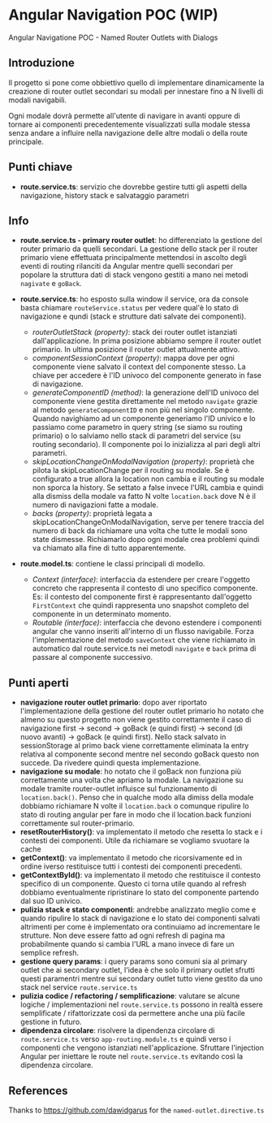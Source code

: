 # Angular Navigation POC (WIP)
Angular Navigatione POC - Named Router Outlets with Dialogs


## Introduzione
Il progetto si pone come obbiettivo quello di implementare dinamicamente la creazione di router outlet secondari su modali per innestare fino a N livelli di modali navigabili. 

Ogni modale dovrà permette all'utente di navigare in avanti oppure di tornare ai componenti precedentemente visualizzati sulla modale stessa senza andare a influire nella navigazione delle altre modali o della route principale.


## Punti chiave

- **route.service.ts**: servizio che dovrebbe gestire tutti gli aspetti della navigazione, history stack e salvataggio parametri

## Info

- **route.service.ts - primary router outlet**:  ho differenziato la gestione del router primario da quelli secondari. La gestione dello stack per il router primario viene effettuata principalmente mettendosi in ascolto degli eventi di routing rilanciti da Angular mentre quelli secondari per popolare la struttura dati di stack vengono gestiti a mano nei metodi `nagivate` e `goBack`.

- **route.service.ts**: ho esposto sulla window il service, ora da console basta chiamare `routeService.status` per vedere qual'è lo stato di navigazione e qundi (stack e strutture dati salvate dei componenti). 
  - *routerOutletStack (property)*: stack dei router outlet istanziati dall'applicazione. In prima posizione abbiamo sempre il router outlet primario. In ultima posizione il router outlet attualmente attivo.
  - *componentSessionContext (property)*: mappa dove per ogni componente viene salvato il context del componente stesso. La chiave per accedere è l'ID univoco del componente generato in fase di navigazione.
  - *generateComponentID (method)*: la generazione dell'ID univoco del componente viene gestita direttamente nel metodo `navigate` grazie al metodo `generateComponentID` e non più nel singolo componente. Quando navighiamo ad un componente generiamo l'ID univico e lo passiamo come parametro in query string (se siamo su routing primario) o lo salviamo nello stack di parametri del service (su routing secondario). Il componente poi lo inizializza al pari degli altri parametri.
  - *skipLocationChangeOnModalNavigation (property)*: proprietà che pilota la skipLocationChange per il routing su modale. Se è configurato a true allora la location non cambia e il routing su modale non sporca la history. Se settato a false invece l'URL cambia e quindi alla dismiss della modale va fatto N volte `location.back` dove N è il numero di navigazioni fatte a modale. 
  - *backs (property)*: proprietà legata a skipLocationChangeOnModalNavigation, serve per tenere traccia del numero di back da richiamare una volta che tutte le modali sono state dismesse. Richiamarlo dopo ogni modale crea problemi quindi va chiamato alla fine di tutto apparentemente.
- **route.model.ts**: contiene le classi principali di modello.
  - *Context (interface)*: interfaccia da estendere per creare l'oggetto concreto che rappresenta il contesto di uno specifico componente. Es: il contesto del componente first è rappresentanto dall'oggetto `FirstContext` che quindi rappresenta uno snapshot completo del componente in un determinato momento.
  - *Routable (interface)*: interfaccia che devono estendere i componenti angular che vanno inseriti all'interno di un flusso navigabile. Forza l'implementazione del metodo `saveContext` che viene richiamato in automatico dal route.service.ts nei metodi `navigate` e `back` prima di passare al componente successivo. 
## Punti aperti
- **navigazione router outlet primario**: dopo aver riportato l'implementazione della gestione del router outlet primario ho notato che almeno su questo progetto non viene gestito correttamente il caso di navigazione first -> second -> goBack (e quindi first) -> second (di nuovo avanti) -> goBack (e quindi first). Nello stack salvato in sessionStorage al primo back viene correttamente eliminata la entry relativa al componente second mentre nel secondo goBack questo non succede. Da rivedere quindi questa implementazione.
- **navigazione su modale**: ho notato che il goBack non funziona più correttamente una volta che apriamo la modale. La navigazione su modale tramite router-outlet influisce sul funzionamento di `location.back()`. Penso che in qualche modo alla dimiss della modale dobbiamo richiamare N volte il `location.back` o comunque ripulire lo stato di routing angular per fare in modo che il location.back funzioni correttamente sul router-primario.
- **resetRouterHistory()**: va implementato il metodo che resetta lo stack e i contesti dei componenti. Utile da richiamare se vogliamo svuotare la cache
- **getContext()**: va implementato il metodo che ricorsivamente ed in ordine iverso restituisce tutti i contesti dei componenti precedenti.
- **getContextById()**: va implementato il metodo che restituisce il contesto specifico di un componente. Questo ci torna utile quando al refresh dobbiamo eventualmente ripristinare lo stato del componente partendo dal suo ID univico.
- **pulizia stack e stato componenti**: andrebbe analizzato meglio come e quando ripulire lo stack di navigazione e lo stato dei componenti salvati altrimenti per come è implementato ora continuiamo ad incrementare le strutture. Non deve essere fatto ad ogni refresh di pagina ma probabilmente quando si cambia l'URL a mano invece di fare un semplice refresh.
- **gestione query params**: i query params sono comuni sia al primary outlet che ai secondary outlet, l'idea è che solo il primary outlet sfrutti questi paramentri mentre sui secondary outlet tutto viene gestito da uno stack nel service `route.service.ts`
- **pulizia codice / refactoring / semplificazione**: valutare se alcune logiche / implementazioni nel `route.service.ts` possono in realtà essere semplificate / rifattorizzate così da permettere anche una più facile gestione in futuro.
- **dipendenza circolare**: risolvere la dipendenza circolare di `route.service.ts` verso `app-routing.module.ts` e quindi verso i componenti che vengono istanziati nell'applicazione. Sfruttare l'injection Angular per iniettare le route nel `route.service.ts` evitando così la dipendenza circolare. 


## References

Thanks to https://github.com/dawidgarus for the `named-outlet.directive.ts`